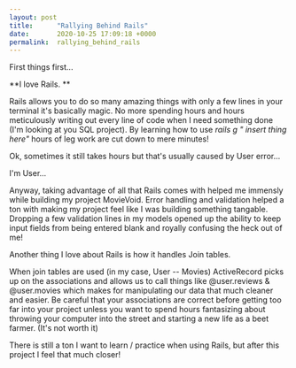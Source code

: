 ```yaml
---
layout: post
title:      "Rallying Behind Rails"
date:       2020-10-25 17:09:18 +0000
permalink:  rallying_behind_rails
---
```



First things first... 

**I love Rails. **

Rails  allows you to do so many amazing things with only a few lines in your terminal it's basically magic. No more spending hours and hours meticulously writing out every line of code when I need something done (I'm looking at you SQL project). By learning how to use *rails g  " insert thing here"*   hours of leg work are cut down to mere minutes!

Ok, sometimes it still takes hours but that's usually caused by User error...

I'm User...

Anyway, taking advantage of all that Rails comes with helped me immensly while building my project MovieVoid. Error handling  and validation helped a ton with making my project feel like I was building something tangable. Dropping a few validation lines in my models opened up the ability to keep input fields from being entered blank and royally confusing the heck out of me! 

Another thing I love about Rails is how it handles Join tables. 

When join tables are used (in my case, User -<Reviews>- Movies) ActiveRecord picks up on the associations and allows us to call things like @user.reviews & @user.movies which makes for manipulating our data that much cleaner and easier. Be careful that your associations are correct before getting too far into your project unless you want to spend hours fantasizing about throwing your computer into the street and starting a new life as a beet farmer. (It's not worth it)  

There is still a ton I want to learn / practice when using Rails, but after this project I feel that much closer!
